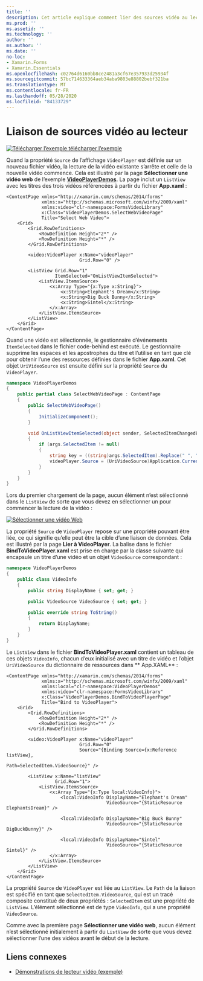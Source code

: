 ```yaml
---
title: ''
description: Cet article explique comment lier des sources vidéo au lecteur vidéo à l’aide de Xamarin.Forms .
ms.prod: ''
ms.assetid: ''
ms.technology: ''
author: ''
ms.author: ''
ms.date: ''
no-loc:
- Xamarin.Forms
- Xamarin.Essentials
ms.openlocfilehash: c02764d6160bb8ce2481a3cf67e357933d25934f
ms.sourcegitcommit: 57bc714633364aeb34aba9803e88802bebf321ba
ms.translationtype: MT
ms.contentlocale: fr-FR
ms.lasthandoff: 05/28/2020
ms.locfileid: "84133729"
---
```

# <a name="binding-video-sources-to-the-player"></a>Liaison de sources vidéo au lecteur

[![Télécharger ](~/media/shared/download.png) l’exemple télécharger l’exemple](https://docs.microsoft.com/samples/xamarin/xamarin-forms-samples/customrenderers-videoplayerdemos)

Quand la propriété `Source` de l’affichage `VideoPlayer` est définie sur un nouveau fichier vidéo, la lecture de la vidéo existante s’arrête et celle de la nouvelle vidéo commence. Cela est illustré par la page **Sélectionner une vidéo web** de l’exemple [**VideoPlayerDemos**](https://docs.microsoft.com/samples/xamarin/xamarin-forms-samples/customrenderers-videoplayerdemos). La page inclut un `ListView` avec les titres des trois vidéos référencées à partir du fichier **App.xaml** :

```xaml
<ContentPage xmlns="http://xamarin.com/schemas/2014/forms"
             xmlns:x="http://schemas.microsoft.com/winfx/2009/xaml"
             xmlns:video="clr-namespace:FormsVideoLibrary"
             x:Class="VideoPlayerDemos.SelectWebVideoPage"
             Title="Select Web Video">
    <Grid>
        <Grid.RowDefinitions>
            <RowDefinition Height="2*" />
            <RowDefinition Height="*" />
        </Grid.RowDefinitions>

        <video:VideoPlayer x:Name="videoPlayer"
                           Grid.Row="0" />

        <ListView Grid.Row="1"
                  ItemSelected="OnListViewItemSelected">
            <ListView.ItemsSource>
                <x:Array Type="{x:Type x:String}">
                    <x:String>Elephant's Dream</x:String>
                    <x:String>Big Buck Bunny</x:String>
                    <x:String>Sintel</x:String>
                </x:Array>
            </ListView.ItemsSource>
        </ListView>
    </Grid>
</ContentPage>
```

Quand une vidéo est sélectionnée, le gestionnaire d’événements `ItemSelected` dans le fichier code-behind est exécuté. Le gestionnaire supprime les espaces et les apostrophes du titre et l’utilise en tant que clé pour obtenir l’une des ressources définies dans le fichier **App.xaml**. Cet objet `UriVideoSource` est ensuite défini sur la propriété `Source` du `VideoPlayer`.

```csharp
namespace VideoPlayerDemos
{
    public partial class SelectWebVideoPage : ContentPage
    {
        public SelectWebVideoPage()
        {
            InitializeComponent();
        }

        void OnListViewItemSelected(object sender, SelectedItemChangedEventArgs args)
        {
            if (args.SelectedItem != null)
            {
                string key = ((string)args.SelectedItem).Replace(" ", "").Replace("'", "");
                videoPlayer.Source = (UriVideoSource)Application.Current.Resources[key];
            }
        }
    }
}
```

Lors du premier chargement de la page, aucun élément n’est sélectionné dans le `ListView` de sorte que vous devez en sélectionner un pour commencer la lecture de la vidéo :

[![Sélectionner une vidéo Web](source-bindings-images/selectwebvideo-small.png "Sélectionner une vidéo Web")](source-bindings-images/selectwebvideo-large.png#lightbox "Sélectionner une vidéo Web")

La propriété `Source` de `VideoPlayer` repose sur une propriété pouvant être liée, ce qui signifie qu’elle peut être la cible d’une liaison de données. Cela est illustré par la page **Lier à VideoPlayer**. La balise dans le fichier **BindToVideoPlayer.xaml** est prise en charge par la classe suivante qui encapsule un titre d’une vidéo et un objet `VideoSource` correspondant :

```csharp
namespace VideoPlayerDemos
{
    public class VideoInfo
    {
        public string DisplayName { set; get; }

        public VideoSource VideoSource { set; get; }

        public override string ToString()
        {
            return DisplayName;
        }
    }
}
```

Le `ListView` dans le fichier **BindToVideoPlayer.xaml** contient un tableau de ces objets `VideoInfo`, chacun d’eux initialisé avec un titre de vidéo et l’objet `UriVideoSource` du dictionnaire de ressources dans ** App.XAML** :

```xaml
<ContentPage xmlns="http://xamarin.com/schemas/2014/forms"
             xmlns:x="http://schemas.microsoft.com/winfx/2009/xaml"
             xmlns:local="clr-namespace:VideoPlayerDemos"
             xmlns:video="clr-namespace:FormsVideoLibrary"
             x:Class="VideoPlayerDemos.BindToVideoPlayerPage"
             Title="Bind to VideoPlayer">
    <Grid>
        <Grid.RowDefinitions>
            <RowDefinition Height="2*" />
            <RowDefinition Height="*" />
        </Grid.RowDefinitions>

        <video:VideoPlayer x:Name="videoPlayer"
                           Grid.Row="0"
                           Source="{Binding Source={x:Reference listView},
                                            Path=SelectedItem.VideoSource}" />

        <ListView x:Name="listView"
                  Grid.Row="1">
            <ListView.ItemsSource>
                <x:Array Type="{x:Type local:VideoInfo}">
                    <local:VideoInfo DisplayName="Elephant's Dream"
                                     VideoSource="{StaticResource ElephantsDream}" />

                    <local:VideoInfo DisplayName="Big Buck Bunny"
                                     VideoSource="{StaticResource BigBuckBunny}" />

                    <local:VideoInfo DisplayName="Sintel"
                                     VideoSource="{StaticResource Sintel}" />
                </x:Array>
            </ListView.ItemsSource>
        </ListView>
    </Grid>
</ContentPage>
```

La propriété `Source` de `VideoPlayer` est liée au `ListView`. Le `Path` de la liaison est spécifié en tant que `SelectedItem.VideoSource`, qui est un tracé composite constitué de deux propriétés : `SelectedItem` est une propriété de `ListView`. L’élément sélectionné est de type `VideoInfo`, qui a une propriété `VideoSource`.

Comme avec la première page **Sélectionner une vidéo web**, aucun élément n’est sélectionné initialement à partir du `ListView` de sorte que vous devez sélectionner l’une des vidéos avant le début de la lecture.

## <a name="related-links"></a>Liens connexes

- [Démonstrations de lecteur vidéo (exemple)](https://docs.microsoft.com/samples/xamarin/xamarin-forms-samples/customrenderers-videoplayerdemos)
